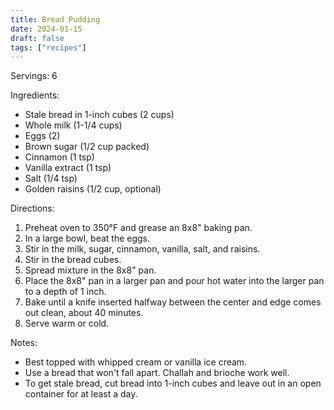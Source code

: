```yaml
---
title: Bread Pudding
date: 2024-01-15
draft: false
tags: ["recipes"]
---
```


Servings: 6

Ingredients:
- Stale bread in 1-inch cubes (2 cups)
- Whole milk (1-1/4 cups)
- Eggs (2)
- Brown sugar (1/2 cup packed)
- Cinnamon (1 tsp)
- Vanilla extract (1 tsp)
- Salt (1/4 tsp)
- Golden raisins (1/2 cup, optional)

Directions:
1) Preheat oven to 350°F and grease an 8x8" baking pan.
2) In a large bowl, beat the eggs.
3) Stir in the milk, sugar, cinnamon, vanilla, salt, and raisins.
4) Stir in the bread cubes.
5) Spread mixture in the 8x8" pan.
6) Place the 8x8" pan in a larger pan and pour hot water into the larger pan to a depth of 1 inch.
7) Bake until a knife inserted halfway between the center and edge comes out clean, about 40 minutes.
9) Serve warm or cold.

Notes:
- Best topped with whipped cream or vanilla ice cream.
- Use a bread that won't fall apart. Challah and brioche work well.
- To get stale bread, cut bread into 1-inch cubes and leave out in an open container for at least a day.
